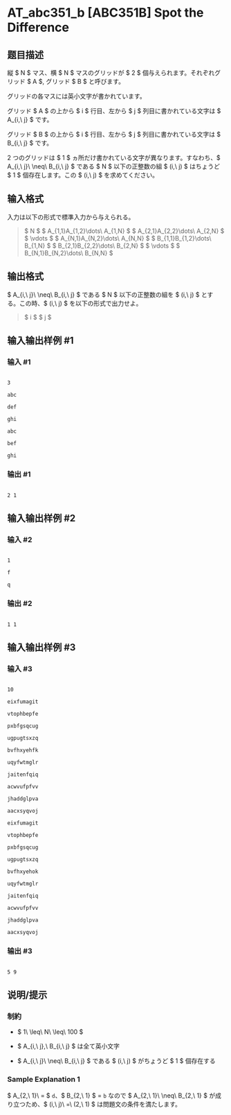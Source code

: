 # AT_abc351_b [ABC351B] Spot the Difference

## 题目描述

[problemUrl]: https://atcoder.jp/contests/abc351/tasks/abc351_b

縦 $ N $ マス、横 $ N $ マスのグリッドが $ 2 $ 個与えられます。それぞれグリッド $ A $, グリッド $ B $ と呼びます。  
 グリッドの各マスには英小文字が書かれています。  
 グリッド $ A $ の上から $ i $ 行目、左から $ j $ 列目に書かれている文字は $ A_{i,\ j} $ です。  
 グリッド $ B $ の上から $ i $ 行目、左から $ j $ 列目に書かれている文字は $ B_{i,\ j} $ です。

2 つのグリッドは $ 1 $ ヵ所だけ書かれている文字が異なります。すなわち、$ A_{i,\ j}\ \neq\ B_{i,\ j} $ である $ N $ 以下の正整数の組 $ (i,\ j) $ はちょうど $ 1 $ 個存在します。この $ (i,\ j) $ を求めてください。

## 输入格式

入力は以下の形式で標準入力から与えられる。

> $ N $ $ A_{1,1}A_{1,2}\dots\ A_{1,N} $ $ A_{2,1}A_{2,2}\dots\ A_{2,N} $ $ \vdots $ $ A_{N,1}A_{N,2}\dots\ A_{N,N} $ $ B_{1,1}B_{1,2}\dots\ B_{1,N} $ $ B_{2,1}B_{2,2}\dots\ B_{2,N} $ $ \vdots $ $ B_{N,1}B_{N,2}\dots\ B_{N,N} $

## 输出格式

$ A_{i,\ j}\ \neq\ B_{i,\ j} $ である $ N $ 以下の正整数の組を $ (i,\ j) $ とする。この時、$ (i,\ j) $ を以下の形式で出力せよ。

> $ i $ $ j $

## 输入输出样例 #1

### 输入 #1

```
3
abc
def
ghi
abc
bef
ghi
```

### 输出 #1

```
2 1
```

## 输入输出样例 #2

### 输入 #2

```
1
f
q
```

### 输出 #2

```
1 1
```

## 输入输出样例 #3

### 输入 #3

```
10
eixfumagit
vtophbepfe
pxbfgsqcug
ugpugtsxzq
bvfhxyehfk
uqyfwtmglr
jaitenfqiq
acwvufpfvv
jhaddglpva
aacxsyqvoj
eixfumagit
vtophbepfe
pxbfgsqcug
ugpugtsxzq
bvfhxyehok
uqyfwtmglr
jaitenfqiq
acwvufpfvv
jhaddglpva
aacxsyqvoj
```

### 输出 #3

```
5 9
```

## 说明/提示

### 制約

- $ 1\ \leq\ N\ \leq\ 100 $
- $ A_{i,\ j},\ B_{i,\ j} $ は全て英小文字
- $ A_{i,\ j}\ \neq\ B_{i,\ j} $ である $ (i,\ j) $ がちょうど $ 1 $ 個存在する
 
### Sample Explanation 1

$ A_{2,\ 1}\ = $ `d`、$ B_{2,\ 1} $ = `b` なので $ A_{2,\ 1}\ \neq\ B_{2,\ 1} $ が成り立つため、$ (i,\ j)\ =\ (2,\ 1) $ は問題文の条件を満たします。